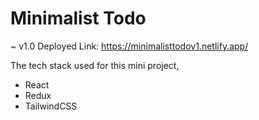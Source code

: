 # Minimalist Todo
~ v1.0
Deployed Link: https://minimalisttodov1.netlify.app/

The tech stack used for this mini project,
- React
- Redux
- TailwindCSS
